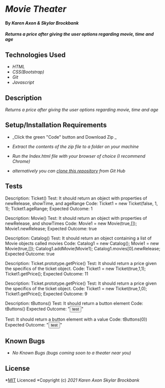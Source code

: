 # _Movie Theater_

#### By _**Karen Axon & Skylar Brockbank**_

#### _Returns a price after giving the user options regarding movie, time and age_

## Technologies Used

* _HTML_
* _CSS(Bootstrap)_
* _Git_
* _Javascript_
  
## Description

_Returns a price after giving the user options regarding movie, time and age_

## Setup/Installation Requirements

* _Click the green "Code" button and Download Zip _
* _Extract the contents of the zip file to a folder on your machine_
* _Run the Index.html file with your browser of choice (I recommend Chrome)_

* _alternatively you can [clone this repository](https://www.learnhowtoprogram.com/introduction-to-programming/git-html-and-css/practice-github-remote-repositories) from Git Hub_


## Tests
Description: Ticket()
Test: It should return an object with properties of newRelease, showTime, and ageRange
Code: Ticket1 = new Ticket(false, 1, 1);
      Ticket1.ageRange;
Expected Outcome: 1

Description: Movie()
Test: It should return an object with properties of newRelease, and showTimes
Code: Movie1 = new Movie(true,[]);
      Movie1.newRelease;
Expected Outcome: true

Description: Catalog()
Test: It should return an object containing a list of Movie objects called movies
Code: Catalog1 = new Catalog();
      Movie1 = new Movie(true,[]);
      Catalog1.addMovie(Movie1);
      Catalog1.movies[0].newRelease;
Expected Outcome: true

Description: Ticket.prototype.getPrice()
Test: It should return a price given the specifics of the ticket object.
Code: Ticket1 = new Ticket(true,1,1);
      Ticket1.getPrice();
Expected Outcome: 11

Description: Ticket.prototype.getPrice()
Test: It should return a price given the specifics of the ticket object.
Code: Ticket1 = new Ticket(true,1,0);
      Ticket1.getPrice();
Expected Outcome: 9

Description: tButtons()
Test: It should return a button element
Code: tButtons()
Expected Outcome: "<button>test</button>"

Test: It should return a button element with a value
Code: tButtons(0))
Expected Outcome: "<button value='0'>test</button>"

<!-- Describe: Dog()
Test: It should return an object with properties of name, age and color"
Code: dog1 = new Dog('spot',3,"brown");
            dog1.name;
Expected Output: “spot" -->

## Known Bugs

* _No Known Bugs (bugs coming soon to a theater near you)_

## License

*[MIT](https://opensource.org/licenses/MIT) Licenced
*Copyright (c) _2021_ _Karen Axon_ _Skylar Brockbank_